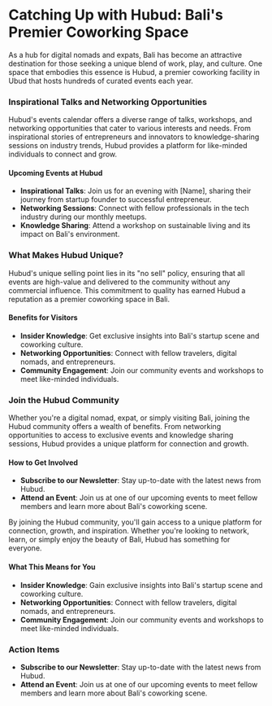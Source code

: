 # Catching Up with Hubud: Bali's Premier Coworking Space

As a hub for digital nomads and expats, Bali has become an attractive destination for those seeking a unique blend of work, play, and culture. One space that embodies this essence is Hubud, a premier coworking facility in Ubud that hosts hundreds of curated events each year.

### Inspirational Talks and Networking Opportunities

Hubud's events calendar offers a diverse range of talks, workshops, and networking opportunities that cater to various interests and needs. From inspirational stories of entrepreneurs and innovators to knowledge-sharing sessions on industry trends, Hubud provides a platform for like-minded individuals to connect and grow.

#### Upcoming Events at Hubud

*   **Inspirational Talks**: Join us for an evening with [Name], sharing their journey from startup founder to successful entrepreneur.
*   **Networking Sessions**: Connect with fellow professionals in the tech industry during our monthly meetups.
*   **Knowledge Sharing**: Attend a workshop on sustainable living and its impact on Bali's environment.

### What Makes Hubud Unique?

Hubud's unique selling point lies in its "no sell" policy, ensuring that all events are high-value and delivered to the community without any commercial influence. This commitment to quality has earned Hubud a reputation as a premier coworking space in Bali.

#### Benefits for Visitors

*   **Insider Knowledge**: Get exclusive insights into Bali's startup scene and coworking culture.
*   **Networking Opportunities**: Connect with fellow travelers, digital nomads, and entrepreneurs.
*   **Community Engagement**: Join our community events and workshops to meet like-minded individuals.

### Join the Hubud Community

Whether you're a digital nomad, expat, or simply visiting Bali, joining the Hubud community offers a wealth of benefits. From networking opportunities to access to exclusive events and knowledge sharing sessions, Hubud provides a unique platform for connection and growth.

#### How to Get Involved

*   **Subscribe to our Newsletter**: Stay up-to-date with the latest news from Hubud.
*   **Attend an Event**: Join us at one of our upcoming events to meet fellow members and learn more about Bali's coworking scene.

By joining the Hubud community, you'll gain access to a unique platform for connection, growth, and inspiration. Whether you're looking to network, learn, or simply enjoy the beauty of Bali, Hubud has something for everyone.

#### What This Means for You

*   **Insider Knowledge**: Gain exclusive insights into Bali's startup scene and coworking culture.
*   **Networking Opportunities**: Connect with fellow travelers, digital nomads, and entrepreneurs.
*   **Community Engagement**: Join our community events and workshops to meet like-minded individuals.

### Action Items

*   **Subscribe to our Newsletter**: Stay up-to-date with the latest news from Hubud.
*   **Attend an Event**: Join us at one of our upcoming events to meet fellow members and learn more about Bali's coworking scene.